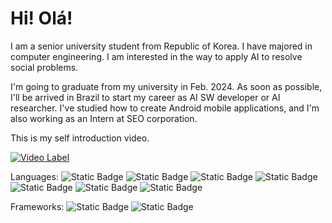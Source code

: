 # Hi! Olá!

I am a senior university student from Republic of Korea. I have majored in computer engineering. I am interested in the way to apply AI to resolve social problems.

I'm going to graduate from my university in Feb. 2024. As soon as possible, I'll be arrived in Brazil to start my career as AI SW developer or AI researcher. I've studied how to create Android mobile applications, and I'm also working as an Intern at SEO corporation.

This is my self introduction video.

[![Video Label](https://i.ytimg.com/vi/4X61QVbwz2o/maxresdefault.jpg)](https://youtu.be/4X61QVbwz2o?si=xY9d6UYp5KAKKuiH)

Languages:
![Static Badge](https://img.shields.io/badge/C%2B%2B-orange?logo=C%2B%2B) ![Static Badge](https://img.shields.io/badge/kotlin-purple?logo=kotlin&link=https%3A%2F%2Fkotlinlang.org%2F) ![Static Badge](https://img.shields.io/badge/java-green?logo=java) ![Static Badge](https://img.shields.io/badge/HTML-red?logo=html) ![Static Badge](https://img.shields.io/badge/css-yellow?logo=css) ![Static Badge](https://img.shields.io/badge/javascript-orange?logo=javascript) ![Static Badge](https://img.shields.io/badge/python-blue?logo=python&link=https%3A%2F%2Fwww.python.org%2F)

Frameworks:
![Static Badge](https://img.shields.io/badge/Android-lightgreen?logo=android) ![Static Badge](https://img.shields.io/badge/Springboot-lightblue?logo=spring) 


